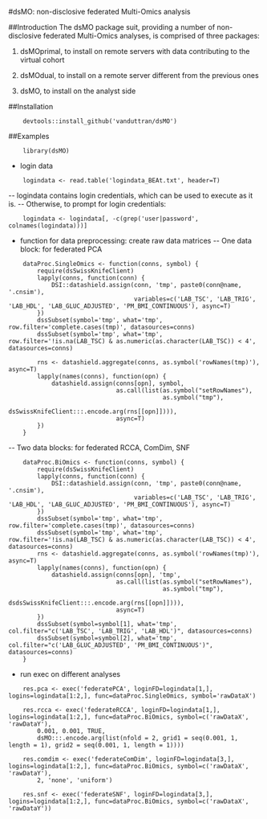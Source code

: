 #dsMO: non-disclosive federated Multi-Omics analysis

##Introduction
The dsMO package suit, providing a number of non-disclosive federated Multi-Omics analyses, is comprised of three packages:

1. dsMOprimal, to install on remote servers with data contributing to the virtual cohort

2. dsMOdual, to install on a remote server different from the previous ones  

3. dsMO, to install on the analyst side


##Installation
```
    devtools::install_github('vanduttran/dsMO')
```

##Examples
```
    library(dsMO)
```
- login data
```
    logindata <- read.table('logindata_BEAt.txt', header=T)
```
  --  logindata contains login credentials, which can be used to execute as it is.
  --  Otherwise, to prompt for login credentials:
```
    logindata <- logindata[, -c(grep('user|password', colnames(logindata)))]
```
- function for data preprocessing: create raw data matrices 
  -- One data block: for federated PCA
```
    dataProc.SingleOmics <- function(conns, symbol) {
        require(dsSwissKnifeClient)
        lapply(conns, function(conn) {
            DSI::datashield.assign(conn, 'tmp', paste0(conn@name, '.cnsim'), 
                                   variables=c('LAB_TSC', 'LAB_TRIG', 'LAB_HDL', 'LAB_GLUC_ADJUSTED', 'PM_BMI_CONTINUOUS'), async=T)
        })
        dssSubset(symbol='tmp', what='tmp', row.filter='complete.cases(tmp)', datasources=conns)
        dssSubset(symbol='tmp', what='tmp', row.filter='!is.na(LAB_TSC) & as.numeric(as.character(LAB_TSC)) < 4', datasources=conns)
        
        rns <- datashield.aggregate(conns, as.symbol('rowNames(tmp)'), async=T)
        lapply(names(conns), function(opn) {
            datashield.assign(conns[opn], symbol, 
                              as.call(list(as.symbol("setRowNames"),
                                           as.symbol("tmp"),
                                           dsSwissKnifeClient:::.encode.arg(rns[[opn]]))),
                              async=T)
        })
    }
```
  -- Two data blocks: for federated RCCA, ComDim, SNF
```
    dataProc.BiOmics <- function(conns, symbol) {
        require(dsSwissKnifeClient)
        lapply(conns, function(conn) {
            DSI::datashield.assign(conn, 'tmp', paste0(conn@name, '.cnsim'), 
                                   variables=c('LAB_TSC', 'LAB_TRIG', 'LAB_HDL', 'LAB_GLUC_ADJUSTED', 'PM_BMI_CONTINUOUS'), async=T)
        })
        dssSubset(symbol='tmp', what='tmp', row.filter='complete.cases(tmp)', datasources=conns)
        dssSubset(symbol='tmp', what='tmp', row.filter='!is.na(LAB_TSC) & as.numeric(as.character(LAB_TSC)) < 4', datasources=conns)
        rns <- datashield.aggregate(conns, as.symbol('rowNames(tmp)'), async=T)
        lapply(names(conns), function(opn) {
            datashield.assign(conns[opn], 'tmp', 
                              as.call(list(as.symbol("setRowNames"),
                                           as.symbol("tmp"),
                                           dsdsSwissKnifeClient:::.encode.arg(rns[[opn]]))),
                              async=T)
        })
        dssSubset(symbol=symbol[1], what='tmp', col.filter="c('LAB_TSC', 'LAB_TRIG', 'LAB_HDL')", datasources=conns)
        dssSubset(symbol=symbol[2], what='tmp', col.filter="c('LAB_GLUC_ADJUSTED', 'PM_BMI_CONTINUOUS')", datasources=conns)
    }
```
- run exec on different analyses
```
    res.pca <- exec('federatePCA', loginFD=logindata[1,], logins=logindata[1:2,], func=dataProc.SingleOmics, symbol='rawDataX')

    res.rcca <- exec('federateRCCA', loginFD=logindata[1,], logins=logindata[1:2,], func=dataProc.BiOmics, symbol=c('rawDataX', 'rawDataY'),
        0.001, 0.001, TRUE, 
        dsMO:::.encode.arg(list(nfold = 2, grid1 = seq(0.001, 1, length = 1), grid2 = seq(0.001, 1, length = 1))))
    
    res.comdim <- exec('federateComDim', loginFD=logindata[3,], logins=logindata[1:2,], func=dataProc.BiOmics, symbol=c('rawDataX', 'rawDataY'),
        2, 'none', 'uniform')

    res.snf <- exec('federateSNF', loginFD=logindata[3,], logins=logindata[1:2,], func=dataProc.BiOmics, symbol=c('rawDataX', 'rawDataY'))
```

